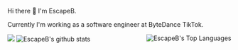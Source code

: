 Hi there 👋 I'm EscapeB.

Currently I'm working as a software engineer at ByteDance TikTok.

<img src="https://wakatime.com/badge/user/dd65c81e-f137-4b42-b56b-316233dbf6b5.svg"/>

<img align="right" src="https://github-readme-stats.vercel.app/api/top-langs/?username=escapeb&show_icons=true" alt="EscapeB's Top Languages"/>
<img src="https://github-readme-stats.vercel.app/api?username=escapeb&show_icons=true&icon_color=0366d6&bg_color=ffffff&hide_title=true&hide=stars&include_all_commits=true" alt="EscapeB's github stats"/>




